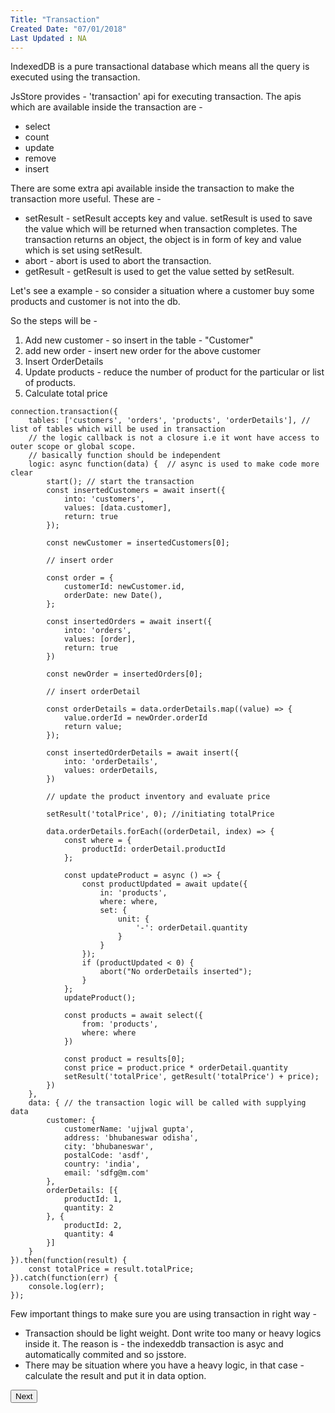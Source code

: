 ```yaml
---
Title: "Transaction"
Created Date: "07/01/2018"
Last Updated : NA
---
```


IndexedDB is a pure transactional database which means all the query is executed using the transaction.

JsStore provides - 'transaction' api for executing transaction. The apis which are available inside the transaction are - 

* select
* count
* update
* remove
* insert


There are some extra api available inside the transaction to make the transaction more useful. These are -

* setResult - setResult accepts key and value. setResult is used to save the value which will be returned when transaction completes. The transaction returns an object, the object is in form of key and value which is set using setResult.
* abort - abort is used to abort the transaction. 
* getResult - getResult is used to get the value setted by setResult.

 
Let's see a example - so consider a situation where a customer buy some products and customer is not into the db.

So the steps will be - 

1. Add new customer - so insert in the table - "Customer"
2. add new order - insert new order for the above customer
3. Insert OrderDetails 
4. Update products - reduce the number of product for the particular or list of products.
5. Calculate total price

```
connection.transaction({
    tables: ['customers', 'orders', 'products', 'orderDetails'], // list of tables which will be used in transaction
    // the logic callback is not a closure i.e it wont have access to outer scope or global scope.
    // basically function should be independent
    logic: async function(data) {  // async is used to make code more clear
        start(); // start the transaction
        const insertedCustomers = await insert({
            into: 'customers',
            values: [data.customer],
            return: true
        });

        const newCustomer = insertedCustomers[0];

        // insert order

        const order = {
            customerId: newCustomer.id,
            orderDate: new Date(),
        };

        const insertedOrders = await insert({
            into: 'orders',
            values: [order],
            return: true
        })

        const newOrder = insertedOrders[0];

        // insert orderDetail

        const orderDetails = data.orderDetails.map((value) => {
            value.orderId = newOrder.orderId
            return value;
        });

        const insertedOrderDetails = await insert({
            into: 'orderDetails',
            values: orderDetails,
        })

        // update the product inventory and evaluate price

        setResult('totalPrice', 0); //initiating totalPrice

        data.orderDetails.forEach((orderDetail, index) => {
            const where = {
                productId: orderDetail.productId
            };

            const updateProduct = async () => {
                const productUpdated = await update({
                    in: 'products',
                    where: where,
                    set: {
                        unit: {
                            '-': orderDetail.quantity
                        }
                    }
                });
                if (productUpdated < 0) {
                    abort("No orderDetails inserted");
                }  
            };
            updateProduct();
 
            const products = await select({
                from: 'products',
                where: where
            })

            const product = results[0];
            const price = product.price * orderDetail.quantity
            setResult('totalPrice', getResult('totalPrice') + price);
        })
    },
    data: { // the transaction logic will be called with supplying data
        customer: {
            customerName: 'ujjwal gupta',
            address: 'bhubaneswar odisha',
            city: 'bhubaneswar',
            postalCode: 'asdf',
            country: 'india',
            email: 'sdfg@m.com'
        },
        orderDetails: [{
            productId: 1,
            quantity: 2
        }, {
            productId: 2,
            quantity: 4
        }]
    }
}).then(function(result) {
    const totalPrice = result.totalPrice;
}).catch(function(err) {
    console.log(err);
});
```

Few important things to make sure you are using transaction in right way - 

* Transaction should be light weight. Dont write too many or heavy logics inside it. The reason is  - the indexeddb transaction is asyc and automatically commited and so jsstore.
* There may be situation where you have a heavy logic, in that case - calculate the result and put it in data option.

<p class="margin-top-40px center-align">
    <button class="btn info btnNext">Next</button>
</p>
